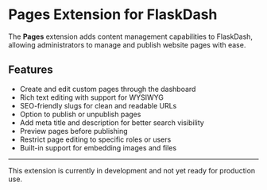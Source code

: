 # Pages Extension for FlaskDash

The **Pages** extension adds content management capabilities to FlaskDash, allowing administrators to manage and publish website pages with ease.

## Features

- Create and edit custom pages through the dashboard
- Rich text editing with support for WYSIWYG
- SEO-friendly slugs for clean and readable URLs
- Option to publish or unpublish pages
- Add meta title and description for better search visibility
- Preview pages before publishing
- Restrict page editing to specific roles or users
- Built-in support for embedding images and files

---

This extension is currently in development and not yet ready for production use.
